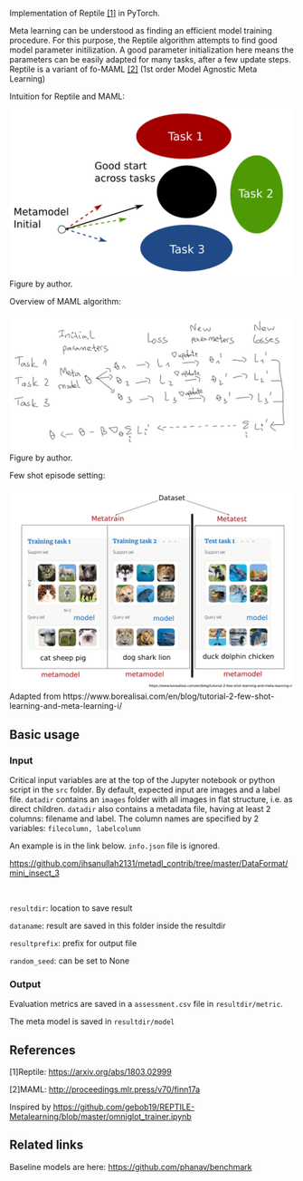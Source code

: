 Implementation of Reptile <a href="#References">[1]</a> in PyTorch.

Meta learning can be understood as finding an efficient model training procedure.
For this purpose, the Reptile algorithm attempts to find good model parameter initilization.
A good parameter initialization here means the parameters can be easily adapted for many tasks, after a few update steps.
Reptile is a variant of fo-MAML <a href="#References">[2]</a> (1st order Model Agnostic Meta Learning)

Intuition for Reptile and MAML:
<div>
<img src="fig/maml-intuition.png" width=600>
</div>
Figure by author.

Overview of MAML algorithm:
<div>
<img src="fig/maml-algorithm.png" width=600>
</div>
Figure by author.

Few shot episode setting:
<div>
<img src="fig/few-shot-episode.png" width=600>
</div>
Adapted from https://www.borealisai.com/en/blog/tutorial-2-few-shot-learning-and-meta-learning-i/


## Basic usage

### Input

Critical input variables are at the top of the Jupyter notebook or python script in the `src` folder.
By default, expected input are images and a label file.
`datadir` contains an `images` folder with all images in flat structure, i.e. as direct children.
`datadir` also contains a metadata file, having at least 2 columns: filename and label.
The column names are specified by 2 variables: 
`filecolumn, labelcolumn`

An example is in the link below. `info.json` file is ignored.

https://github.com/ihsanullah2131/metadl_contrib/tree/master/DataFormat/mini_insect_3

<br>

`resultdir`: location to save result

`dataname`: result are saved in this folder inside the resultdir

`resultprefix`: prefix for output file
 
 `random_seed`: can be set to None


### Output

Evaluation metrics are saved in a `assessment.csv` file in `resultdir/metric`.

The meta model is saved in `resultdir/model`


## References

[1]Reptile:
https://arxiv.org/abs/1803.02999

[2]MAML:
http://proceedings.mlr.press/v70/finn17a

Inspired by 
https://github.com/gebob19/REPTILE-Metalearning/blob/master/omniglot_trainer.ipynb


## Related links
Baseline models are here:
https://github.com/phanav/benchmark
